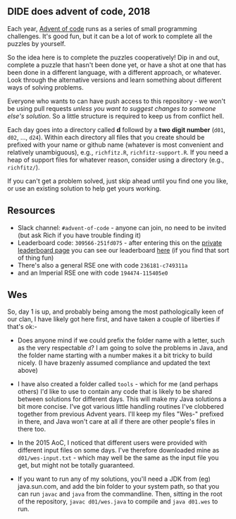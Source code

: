 ## DIDE does advent of code, 2018

Each year, [Advent of code](https://adventofcode.com/) runs as a series of small programming challenges.  It's good fun, but it can be a lot of work to complete all the puzzles by yourself.

So the idea here is to complete the puzzles cooperatively!  Dip in and out, complete a puzzle that hasn't been done yet, or have a shot at one that has been done in a different language, with a different approach, or whatever.  Look through the alternative versions and learn something about different ways of solving problems.

Everyone who wants to can have push access to this repository - we won't be using pull requests *unless you want to suggest changes to someone else's solution*.  So a little structure is required to keep us from conflict hell.

Each day goes into a directory called **d** followd by a **two digit number** (`d01`, `d02`, ..., `d24`).  Within each directory all files that you create should be prefixed with your name or github name (whatever is most convenient and relatively unambiguous), e.g., `richfitz.R`, `richfitz-support.R`.  If you need a heap of support files for whatever reason, consider using a directory (e.g., `richfitz/`).

If you can't get a problem solved, just skip ahead until you find one you like, or use an existing solution to help get yours working.

## Resources

* Slack channel: `#advent-of-code` - anyone can join, no need to be invited (but ask Rich if you have trouble finding it)
* Leaderboard code: `309566-251fd075` - after entering this on the [private leaderboard page](https://adventofcode.com/2018/leaderboard/private) you can see our leaderboard [here](https://adventofcode.com/2018/leaderboard/private/view/309566) (if you find that sort of thing fun)
* There's also a general RSE one with code `236181-c749311a`
* and an Imperial RSE one with code `194474-115405e0`

## Wes

So, day 1 is up, and probably being among the most pathologically keen of our clan, I have likely got here first, and have taken a couple of liberties if that's ok:-

* Does anyone mind if we could prefix the folder name with a letter, such as the very respectable `d`? I am going to solve the problems in Java, and the folder name starting with a number makes it a bit tricky to build nicely. (I have brazenly assumed compliance and updated the text above)

* I have also created a folder called `tools` - which for me (and perhaps others) I'd like to use to contain any code that is likely to be shared between solutions for different days. This will make my Java solutions a bit more concise. I've got various little handling routines I've clobbered together from previous Advent years. I'll keep my files "Wes-" prefixed in there, and Java won't care at all if there are other people's files in there too.

* In the 2015 AoC, I noticed that different users were provided with different input files on some days. I've therefore downloaded mine as `d01/wes-input.txt` - which may well be the same as the input file you get, but might not be totally guaranteed.

* If you want to run any of my solutions, you'll need a JDK from (eg) java.sun.com, and add the bin folder to your system path, so that you can run `javac` and `java` from the commandline. Then, sitting in the root of the repository, `javac d01/wes.java` to compile and `java d01.wes` to run.
